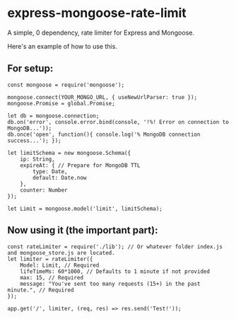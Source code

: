 # express-mongoose-rate-limit
A simple, 0 dependency, rate limiter for Express and Mongoose.

Here's an example of how to use this.

## For setup:
```
const mongoose = require('mongoose');

mongoose.connect(YOUR_MONGO_URL, { useNewUrlParser: true });
mongoose.Promise = global.Promise;

let db = mongoose.connection;
db.on('error', console.error.bind(console, '!%! Error on connection to MongoDB...'));
db.once('open', function(){ console.log('% MongoDB connection success...'); });

let limitSchema = new mongoose.Schema({ 
    ip: String,
    expireAt: { // Prepare for MongoDB TTL
        type: Date,
        default: Date.now
    },
    counter: Number
});

let Limit = mongoose.model('limit', limitSchema);
```
## Now using it (the important part):
```
const rateLimiter = require('./lib'); // Or whatever folder index.js and mongoose_store.js are located.
let limiter = rateLimiter({
    Model: Limit, // Required
    lifeTimeMs: 60*1000, // Defaults to 1 minute if not provided
    max: 15, // Required
    message: "You've sent too many requests (15+) in the past minute.", // Required
});

app.get('/', limiter, (req, res) => res.send('Test!'));
```
